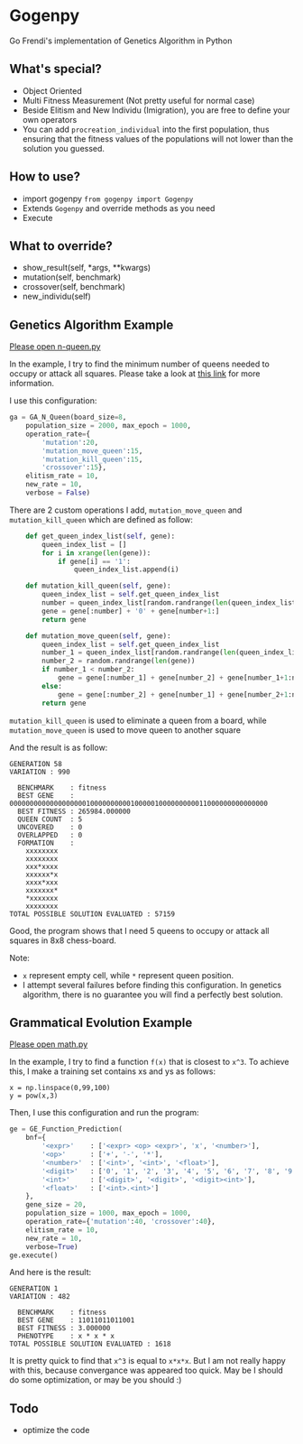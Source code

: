 Gogenpy
=======

Go Frendi's implementation of Genetics Algorithm in Python

What's special?
---------------
* Object Oriented
* Multi Fitness Measurement (Not pretty useful for normal case)
* Beside Elitism and New Individu (Imigration), you are free to define your own operators
* You can add `procreation_individual` into the first population, thus ensuring that the fitness values of the populations will not lower than the solution you guessed.

How to use?
-----------
* import gogenpy `from gogenpy import Gogenpy`
* Extends `Gogenpy` and override methods as you need
* Execute

What to override?
-----------------
* show_result(self, *args, **kwargs)
* mutation(self, benchmark)
* crossover(self, benchmark)
* new_individu(self)

Genetics Algorithm Example
--------------------------

[Please open n-queen.py](n-queen.py)

In the example, I try to find the minimum number of queens needed to occupy or attack all squares.
Please take a look at [this link](http://mathworld.wolfram.com/QueensProblem.html) for more information.

I use this configuration:
```python
ga = GA_N_Queen(board_size=8, 
    population_size = 2000, max_epoch = 1000, 
    operation_rate={
        'mutation':20, 
        'mutation_move_queen':15,
        'mutation_kill_queen':15,
        'crossover':15},
    elitism_rate = 10,
    new_rate = 10,
    verbose = False)
```

There are 2 custom operations I add, `mutation_move_queen` and `mutation_kill_queen` which are defined as follow:

```python
    def get_queen_index_list(self, gene):
        queen_index_list = []
        for i in xrange(len(gene)):
            if gene[i] == '1':
                queen_index_list.append(i)

    def mutation_kill_queen(self, gene):
        queen_index_list = self.get_queen_index_list
        number = queen_index_list[random.randrange(len(queen_index_list))]
        gene = gene[:number] + '0' + gene[number+1:]
        return gene

    def mutation_move_queen(self, gene):
        queen_index_list = self.get_queen_index_list
        number_1 = queen_index_list[random.randrange(len(queen_index_list))]
        number_2 = random.randrange(len(gene))
        if number_1 < number_2:
            gene = gene[:number_1] + gene[number_2] + gene[number_1+1:number_2] + gene[number_1] + gene[number_2+1:]
        else:
            gene = gene[:number_2] + gene[number_1] + gene[number_2+1:number_1] + gene[number_2] + gene[number_1+1:]
        return gene
```
`mutation_kill_queen` is used to eliminate a queen from a board, while `mutation_move_queen` is used to move queen to another square

And the result is as follow:
```
GENERATION 58
VARIATION : 990

  BENCHMARK    : fitness
  BEST GENE    : 0000000000000000000100000000001000001000000000011000000000000000
  BEST FITNESS : 265984.000000
  QUEEN COUNT  : 5
  UNCOVERED    : 0
  OVERLAPPED   : 0
  FORMATION    :
    xxxxxxxx
    xxxxxxxx
    xxx*xxxx
    xxxxxx*x
    xxxx*xxx
    xxxxxxx*
    *xxxxxxx
    xxxxxxxx
TOTAL POSSIBLE SOLUTION EVALUATED : 57159
```
Good, the program shows that I need 5 queens to occupy or attack all squares in 8x8 chess-board.

Note: 
* `x` represent empty cell, while `*` represent queen position.
* I attempt several failures before finding this configuration. In genetics algorithm, there is no guarantee you will find a perfectly best solution.

Grammatical Evolution Example
-----------------------------

[Please open math.py](math.py)

In the example, I try to find a function `f(x)` that is closest to `x^3`.
To achieve this, I make a training set contains xs and ys as follows:
```
x = np.linspace(0,99,100)
y = pow(x,3)
```

Then, I use this configuration and run the program:
```python
ge = GE_Function_Prediction(
    bnf={
        '<expr>'    : ['<expr> <op> <expr>', 'x', '<number>'],
        '<op>'      : ['+', '-', '*'],
        '<number>'  : ['<int>', '<int>', '<float>'],
        '<digit>'   : ['0', '1', '2', '3', '4', '5', '6', '7', '8', '9'],
        '<int>'     : ['<digit>', '<digit>', '<digit><int>'],
        '<float>'   : ['<int>.<int>']
    },
    gene_size = 20,
    population_size = 1000, max_epoch = 1000, 
    operation_rate={'mutation':40, 'crossover':40},
    elitism_rate = 10,
    new_rate = 10,
    verbose=True)
ge.execute()
```

And here is the result:
```
GENERATION 1
VARIATION : 482

  BENCHMARK    : fitness
  BEST GENE    : 11011011011001
  BEST FITNESS : 3.000000
  PHENOTYPE    : x * x * x
TOTAL POSSIBLE SOLUTION EVALUATED : 1618
```

It is pretty quick to find that `x^3` is equal to `x*x*x`.
But I am not really happy with this, because convergance was appeared too quick.
May be I should do some optimization, or may be you should :)


Todo
----
* optimize the code